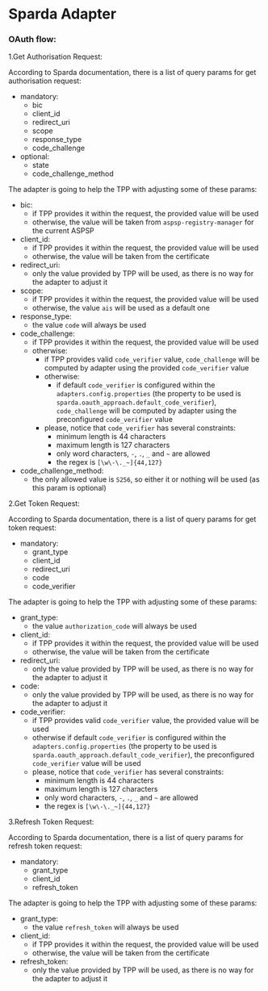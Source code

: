 # Sparda Adapter

### OAuth flow:

1.Get Authorisation Request:

According to Sparda documentation, there is a list of query params for get authorisation request:
- mandatory:
    - bic
    - client_id
    - redirect_uri
    - scope
    - response_type
    - code_challenge
- optional:
    - state
    - code_challenge_method

The adapter is going to help the TPP with adjusting some of these params:

- bic:
    - if TPP provides it within the request, the provided value will be used
    - otherwise, the value will be taken from `aspsp-registry-manager` for the current ASPSP
- client_id:
    - if TPP provides it within the request, the provided value will be used
    - otherwise, the value will be taken from the certificate
- redirect_uri:
    - only the value provided by TPP will be used, as there is no way for the adapter to adjust it
- scope:
    - if TPP provides it within the request, the provided value will be used
    - otherwise, the value `ais` will be used as a default one
- response_type:
    - the value `code` will always be used
- code_challenge:
    - if TPP provides it within the request, the provided value will be used
    - otherwise:
        - if TPP provides valid `code_verifier` value, `code_challenge` will be computed by adapter using the provided `code_verifier` value
        - otherwise:
            - if default `code_verifier` is configured within the `adapters.config.properties`
            (the property to be used is `sparda.oauth_approach.default_code_verifier`),
            `code_challenge` will be computed by adapter using the preconfigured `code_verifier` value
        - please, notice that `code_verifier` has several constraints:
            - minimum length is 44 characters
            - maximum length is 127 characters
            - only word characters, `-`, `.`, `_` and `~` are allowed
            - the regex is `[\w\-\._~]{44,127}`
- code_challenge_method:
    - the only allowed value is `S256`, so either it or nothing will be used (as this param is optional)

2.Get Token Request:

According to Sparda documentation, there is a list of query params for get token request:
- mandatory:
    - grant_type
    - client_id
    - redirect_uri
    - code
    - code_verifier

The adapter is going to help the TPP with adjusting some of these params:

- grant_type:
    - the value `authorization_code` will always be used
- client_id:
    - if TPP provides it within the request, the provided value will be used
    - otherwise, the value will be taken from the certificate
- redirect_uri:
    - only the value provided by TPP will be used, as there is no way for the adapter to adjust it
- code:
    - only the value provided by TPP will be used, as there is no way for the adapter to adjust it
- code_verifier:
    - if TPP provides valid `code_verifier` value, the provided value will be used
    - otherwise if default `code_verifier` is configured within the `adapters.config.properties`
      (the property to be used is `sparda.oauth_approach.default_code_verifier`),
      the preconfigured `code_verifier` value will be used
    - please, notice that `code_verifier` has several constraints:
        - minimum length is 44 characters
        - maximum length is 127 characters
        - only word characters, `-`, `.`, `_` and `~` are allowed
        - the regex is `[\w\-\._~]{44,127}`

3.Refresh Token Request:

According to Sparda documentation, there is a list of query params for refresh token request:
- mandatory:
    - grant_type
    - client_id
    - refresh_token

The adapter is going to help the TPP with adjusting some of these params:

- grant_type:
    - the value `refresh_token` will always be used
- client_id:
    - if TPP provides it within the request, the provided value will be used
    - otherwise, the value will be taken from the certificate
- refresh_token:
    - only the value provided by TPP will be used, as there is no way for the adapter to adjust it

